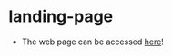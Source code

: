 # landing-page

* The web page can be accessed [here](https://maroosh-gillani.github.io/landing-page/)!
